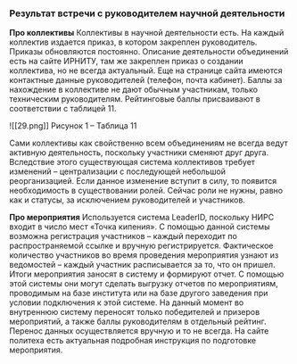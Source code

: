  ### Результат встречи с руководителем научной деятельности

**Про коллективы**
Коллективы в научной деятельности есть. На каждый коллектив издается приказ, в котором закреплен руководитель. Приказы обновляются постоянно. Описание деятельности объединений есть на сайте ИРНИТУ, там же закреплен приказ о создании коллектива, но не всегда актуальный. Еще на странице сайта имеются контактные данные руководителей (телефон, почта кабинет).
Баллы за нахождение в коллективе не дают обычным участникам, только техническим руководителям. Рейтинговые баллы присваивают в соответствии с таблицей 11.

![[29.png]]
Рисунок 1 – Таблица 11

Сами коллективы как свойственно всем объединениям не всегда ведут активную деятельность, поскольку участники сменяют друг друга. Вследствие этого существующая система коллективов требует изменений – централизации с последующей небольшой реорганизацией. Если данное изменение вступит в силу, то появится необходимость в существовании ролей. Сейчас роли не нужны, равно как и статусы, за исключением руководителей и участников.

**Про мероприятия**
Используется система LeaderID, поскольку НИРС входит в число мест «Точка кипения». С помощью данной системы возможна регистрация участников – каждый переходит по распространяемой ссылке и вручную регистрируется. Фактическое количество участников во время проведения мероприятия узнают из ведомостей – каждый участник расписывается за то, что он пришел. Итоги мероприятия заносят в систему и формируют отчет. С помощью этой системы они могут сделать выгрузку отчетов по мероприятиям, проводимым на базе института или на базе другого заведения при условии подключения к этой системе. На данный момент во внутреннюю систему переносят только победителей и призеров мероприятий, а также баллы руководителям в отдельный рейтинг. Перенос данных осуществляется вручную и то не всегда.
На сайте политеха есть актуальная подробная инструкция по подготовке мероприятия.